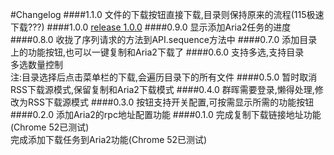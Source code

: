 #Changelog
####1.1.0
文件的下载按钮直接下载,目录则保持原来的流程(115极速下载???)
####1.0.0
[release 1.0.0](https://github.com/luoweihua7/tampermonkey.115downloader/releases/tag/1.0.0)
####0.9.0
显示添加Aria2任务的进度
####0.8.0
收拢了序列请求的方法到API.sequence方法中
####0.7.0
添加目录上的功能按钮,也可以一键复制和Aria2下载了
####0.6.0
支持多选,支持目录<br>
多选数量控制<br>
注:目录选择后点击菜单栏的下载,会遍历目录下的所有文件
####0.5.0
暂时取消RSS下载源模式,保留复制和Aria2下载模式
####0.4.0
群晖需要登录,懒得处理,修改为RSS下载源模式
####0.3.0
按钮支持开关配置,可按需显示所需的功能按钮
####0.2.0
添加Aria2的rpc地址配置功能
####0.1.0
完成复制下载链接地址功能(Chrome 52已测试)<br>
完成添加下载任务到Aria2功能(Chrome 52已测试)
